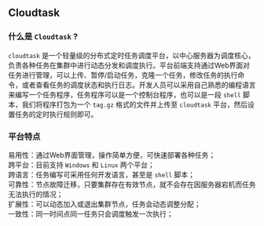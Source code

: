 ## Cloudtask  

### 什么是 `Cloudtask` ?

`cloudtask` 是一个轻量级的分布式定时任务调度平台，以中心服务器为调度核心，负责各种任务在集群中进行动态分发和调度执行。平台前端支持通过Web界面对任务进行管理，可以上传、暂停/启动任务，克隆一个任务，修改任务的执行命令，或者查看任务的调度状态和执行日志。开发人员可以采用自己熟悉的编程语言来编写一个任务程序，任务程序可以是一个控制台程序，也可以是一段 `shell` 脚本，我们将程序打包为一个 `tag.gz` 格式的文件并上传至 `cloudtask` 平台，然后设置任务的定时执行规则即可。

### 平台特点

易用性：通过Web界面管理，操作简单方便，可快速部署各种任务；  
跨平台：目前支持 `Windows` 和 `Linux` 两个平台；   
跨语言：任务编写可采用任何开发语言，甚至是 `shell` 脚本；   
可靠性：节点故障迁移，只要集群存在有效节点，就不会存在因服务器宕机而任务无法执行的情况；   
扩展性：可以动态加入或退出集群节点，任务会动态调整分配；   
一致性：同一时间点同一任务只会调度触发一次执行；   
